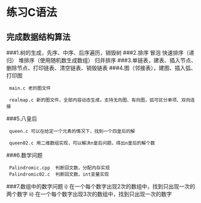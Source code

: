 练习C语法
========================
完成数据结构算法
--------------------------
###1.树的生成，先序、中序、后序遍历，销毁树
###2.排序
	冒泡
	快速排序（递归）
	堆排序（使用随机数生成数组）
	归并排序
###3.单链表，建表、插入节点、删除节点、打印链表、清空链表、销毁链表
###4.图（邻接表），建图、插入弧、打印图
     
     main.c 老的图文件
     
     realmap.c 新的图文件，全部内容动态生成，支持无向图、有向图，弧可区分单项、双向连接
     
###5.八皇后

     queen.c 可以在给定一个元素的情况下，找到一个四皇后的解
     
     queen02.c 用二维数组实现，可以解决n皇后问题，得出n皇后的解个数

###6.数学问题
     
     Palindromic.cpp  判断回文数，分配内存实现
     Palindromic02.c  判断回文数，int变量实现
###7.数组中的数字问题
     i)   在一个每个数字出现2次的数组中，找到只出现一次的两个数字
     ii)  在一个每个数字出现3次的数组中，找到只出现一次的数字

